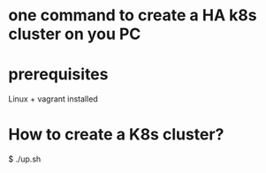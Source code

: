# one command to create a HA k8s cluster on you PC

# prerequisites
  Linux + vagrant installed

# How to create a K8s cluster?
  $ ./up.sh
